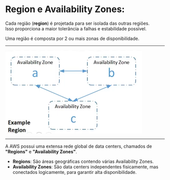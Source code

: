 
# Region e Availability Zones:

Cada região (**region**) é projetada para ser isolada das outras regiões.  
Isso proporciona a maior tolerância a falhas e estabilidade possível.

Uma região é composta por 2 ou mais zonas de disponibilidade.

---

![alt text](.img/exRegion.png)

---

A AWS possui uma extensa rede global de data centers, chamados de **"Regions"** e **"Availability Zones"**.

- **Regions**: São áreas geográficas contendo várias Availability Zones.  
- **Availability Zones**: São data centers independentes fisicamente, mas conectados logicamente, para garantir alta disponibilidade.
